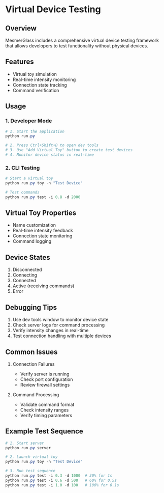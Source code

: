 # Virtual Device Testing

## Overview
MesmerGlass includes a comprehensive virtual device testing framework that allows developers to test functionality without physical devices.

## Features
- Virtual toy simulation
- Real-time intensity monitoring
- Connection state tracking
- Command verification

## Usage

### 1. Developer Mode
```powershell
# 1. Start the application
python run.py

# 2. Press Ctrl+Shift+D to open dev tools
# 3. Use "Add Virtual Toy" button to create test devices
# 4. Monitor device status in real-time
```

### 2. CLI Testing
```powershell
# Start a virtual toy
python run.py toy -n "Test Device"

# Test commands
python run.py test -i 0.8 -d 2000
```

## Virtual Toy Properties
- Name customization
- Real-time intensity feedback
- Connection state monitoring
- Command logging

## Device States
1. Disconnected
2. Connecting
3. Connected
4. Active (receiving commands)
5. Error

## Debugging Tips
1. Use dev tools window to monitor device state
2. Check server logs for command processing
3. Verify intensity changes in real-time
4. Test connection handling with multiple devices

## Common Issues
1. Connection Failures
   - Verify server is running
   - Check port configuration
   - Review firewall settings

2. Command Processing
   - Validate command format
   - Check intensity ranges
   - Verify timing parameters

## Example Test Sequence
```powershell
# 1. Start server
python run.py server

# 2. Launch virtual toy
python run.py toy -n "Test Device"

# 3. Run test sequence
python run.py test -i 0.3 -d 1000  # 30% for 1s
python run.py test -i 0.6 -d 500   # 60% for 0.5s
python run.py test -i 1.0 -d 100   # 100% for 0.1s
```

